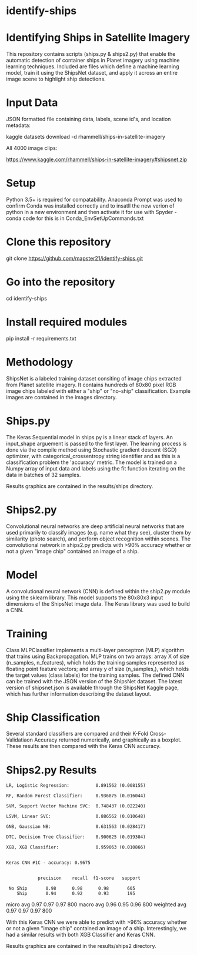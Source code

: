 # identify-ships
# Identifying Ships in Satellite Imagery
This repository contains scripts (ships.py & ships2.py) that enable the automatic detection of container ships in Planet imagery using machine learning techniques. Included are files which define a machine learning model, train it using the ShipsNet dataset, and apply it across an entire image scene to highlight ship detections.

# Input Data
JSON formatted file containing data, labels, scene id's, and location metadata:

kaggle datasets download -d rhammell/ships-in-satellite-imagery

All 4000 image clips:

https://www.kaggle.com/rhammell/ships-in-satellite-imagery#shipsnet.zip

# Setup
Python 3.5+ is required for compatability. Anaconda Prompt was used to confirm Conda was installed correctly and to insatll the new verion of python in a new environment and then activate it for use with Spyder - conda code for this is in Conda_EnvSetUpCommands.txt

# Clone this repository
git clone https://github.com/mapster21/identify-ships.git

# Go into the repository
cd identify-ships

# Install required modules
pip install -r requirements.txt

# Methodology
ShipsNet is a labeled training dataset consiting of image chips extracted from Planet satellite imagery. It contains hundreds of 80x80 pixel RGB image chips labeled with either a "ship" or "no-ship" classification. Example images are contained in the images directory.

# Ships.py
The Keras Sequential model in ships.py is a linear stack of layers. An input_shape arguement is passed to the first layer. The learning process is done via the compile method using Stochastic gradient descent (SGD) optimizer, with categorical_crossentropy string identifier and as this is a classification problem the 'accuracy' metric. The model is trained on a Numpy array of input data and labels using the fit function iterating on the data in batches of 32 samples.
	
Results graphics are contained in the results/ships directory.

# Ships2.py
Convolutional neural networks are deep artificial neural networks that are used primarily to classify images (e.g. name what they see), cluster them by similarity (photo search), and perform object recognition within scenes. The convolutional network in ships2.py 	predicts with >90% accuracy whether or not a given "image chip" contained an image of a ship.

# Model
A convolutional neural network (CNN) is defined within the ship2.py module using the sklearn library. This model supports the 80x80x3 	input dimensions of the ShipsNet image data. The Keras library was used to build a CNN.

# Training
Class MLPClassifier implements a multi-layer perceptron (MLP) algorithm that trains using Backpropagation. MLP trains on two arrays: array X of size (n_samples, n_features), which holds the training samples represented as floating point feature vectors; and array y of size (n_samples,), which holds the target values (class labels) for the training samples. The defined CNN can be trained with the JSON version of the ShipsNet dataset. The latest version of shipsnet.json is available through the ShipsNet Kaggle page, which has further information describing the dataset layout.

# Ship Classification
Several standard classifiers are compared and their K-Fold Cross-Validatiaon Accuracy returned numerically, and graphically as a boxplot. These results are then compared with the Keras CNN accuracy.

# Ships2.py Results
	LR, Logistic Regression:          0.891562 (0.008155)

	RF, Random Forest Classifier:     0.936875 (0.016044)

	SVM, Support Vector Machine SVC:  0.748437 (0.022240)

	LSVM, Linear SVC:                 0.886562 (0.010648)

	GNB, Gaussian NB:                 0.631563 (0.028417)

	DTC, Decision Tree Classifier:    0.900625 (0.019304)

	XGB, XGB Classifier:              0.959063 (0.010866)


	Keras CNN #1C - accuracy: 0.9675 


              	precision    recall  f1-score   support

     No Ship       0.98      0.98      0.98       605
        Ship       0.94      0.92      0.93       195

   micro avg       0.97      0.97      0.97       800
   macro avg       0.96      0.95      0.96       800
weighted avg       0.97      0.97      0.97       800

With this Keras CNN we were able to predict with >96% accuracy whether or not a given "image chip" contained an image of a ship. 	Interestingly, we had a similar results with both XGB Classifier and Keras CNN.

Results graphics are contained in the results/ships2 directory.
